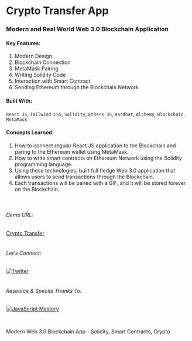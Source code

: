 # Crypto Transfer App

### Modern and Real World Web 3.0 Blockchain Application

#### Key Features:

1. Modern Design
2. Blockchain Connection
3. MetaMask Pairing
4. Writing Solidity Code
5. Interaction with Smart Contract
6. Sending Ethereum through the Blockchain Network

#### Built With:

`React JS`,
`Tailwind CSS`,
`Solidity`,
`Ethers JS`,
`Hardhat`,
`Alchemy`,
`Blockchain`,
`MetaMask`
<br>

#### Concepts Learned: <br>

1. How to connect regular React JS application to the Blockchain and paring to the Ethereum wallet using MetaMask.
2. How to write smart contracts on Ethereum Network using the Solidity programming language.
3. Using these technologies, built full fledge Web 3.0 application that allows users to send transactions through the Blockchain.
4. Each transactions will be paired with a GIF, and it will be stored forever on the Blockchain.  
   <br><br>

###### Demo URL:

[Crypto Transfer](https://crypto-transfer-psi.vercel.app/)
<br><br>

###### Let's Connect:<br>

[![Twitter](https://www.prchecker.info/free-icons/64x64/twitter_64_px.png)](https://twitter.com/fit_enthusiast_)
<br><br>

###### Resource & Special Thanks To:

[![JavaScript Mastery](https://yt3.ggpht.com/wg1TITEoPfxvBGfzuqWyt3bqm_qu35ZhMswUv3feetU3xNX_6wsAXZF40OlPIgY4TmqbqCmAZ1U=s88-c-k-c0x00ffffff-no-rj)](https://twitter.com/jsmasterypro)

<br>

Modern Web 3.0 Blockchain App - Solidity, Smart Contracts, Crypto
